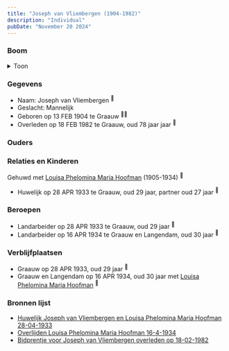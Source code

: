 ```yaml
---
title: "Joseph van Vliembergen (1904-1982)"
description: "Individual"
pubDate: "November 20 2024"
---
```


### Boom
<details><summary>Toon</summary>

![test](https://www.plantuml.com/plantuml/svg/ZP9DJy9048Rl-oicSl14Kbf198HW3LK96cBKAvcsGxjXFyZkLj8G_hiBb8-JyRQPdMVVPoOxjWwDgwHWTiNL6WrAI35R5KPNAd_IGXjm1fNrLwGSAtbEa76J2JgUIQvT3P9aIiOUIzQH8UtgDR6hLpE1riAM0K2iJKxci-JPIf6rmw54haOZYDYEiLkO7w8iOqVaPgejhKluGGNVWX-I2b8tW1PUWo0C0pY_q9f4IJU9VSnsoKdaEnWEKaphHQgT4pGOGIU2P193vo6uWsU3M6skMksg4cA1AbzaHbkRQg-tP_eDqmzFpEviDzCLjmZpaeIMN26yeU48Brel9LuiEps0LX9FeadqbrqFfb_lUxlk_-rwy3Z_y4nqcWX8mGoLNrAEqgisfiF1XlASgy93OVy4HGV590Y2-mXQWXUbgqa8lV6QEzOikDrkEbWpowN0nZx6Vw1V)
</details>

### Gegevens
- Naam: Joseph van Vliembergen <sup><a href="../s00370/" style="text-decoration:none" title="Huwelijk Joseph van Vliembergen en Louisa Phelomina Maria Hoofman 28-04-1933">:link:</a></sup>
- Geslacht: Mannelijk
- Geboren op 13 FEB 1904 te Graauw <sup><a href="../s00370/" style="text-decoration:none" title="Huwelijk Joseph van Vliembergen en Louisa Phelomina Maria Hoofman 28-04-1933">:link:</a><a href="../s00375/" style="text-decoration:none" title="Bidprentje voor Joseph van Vliembergen overleden op 18-02-1982">:link:</a></sup>
- Overleden op 18 FEB 1982 te Graauw, oud 78 jaar jaar <sup><a href="../s00375/" style="text-decoration:none" title="Bidprentje voor Joseph van Vliembergen overleden op 18-02-1982">:link:</a></sup>

### Ouders

### Relaties en Kinderen

Gehuwd met [Louisa Phelomina Maria Hoofman](../i00216/) (1905-1934) <sup><a href="../s00370/" style="text-decoration:none" title="Huwelijk Joseph van Vliembergen en Louisa Phelomina Maria Hoofman 28-04-1933">:link:</a></sup>
- Huwelijk op 28 APR 1933 te Graauw, oud 29 jaar, partner oud 27 jaar <sup><a href="../s00370/" style="text-decoration:none" title="Huwelijk Joseph van Vliembergen en Louisa Phelomina Maria Hoofman 28-04-1933">:link:</a></sup>

### Beroepen
- Landarbeider op 28 APR 1933 te Graauw, oud 29 jaar <sup><a href="../s00370/" style="text-decoration:none" title="Huwelijk Joseph van Vliembergen en Louisa Phelomina Maria Hoofman 28-04-1933">:link:</a></sup>
- Landarbeider op 16 APR 1934 te Graauw en Langendam, oud 30 jaar <sup><a href="../s00371/" style="text-decoration:none" title="Overlijden Louisa Phelomina Maria Hoofman 16-4-1934">:link:</a></sup>

### Verblijfplaatsen
- Graauw  op 28 APR 1933, oud 29 jaar  <sup><a href="../s00370/" style="text-decoration:none" title="Huwelijk Joseph van Vliembergen en Louisa Phelomina Maria Hoofman 28-04-1933">:link:</a></sup>
- Graauw en Langendam  op 16 APR 1934, oud 30 jaar met [Louisa Phelomina Maria Hoofman](../i00216/) <sup><a href="../s00371/" style="text-decoration:none" title="Overlijden Louisa Phelomina Maria Hoofman 16-4-1934">:link:</a></sup>

### Bronnen lijst
- [Huwelijk Joseph van Vliembergen en Louisa Phelomina Maria Hoofman 28-04-1933](../s00370/)
- [Overlijden Louisa Phelomina Maria Hoofman 16-4-1934](../s00371/)
- [Bidprentje voor Joseph van Vliembergen overleden op 18-02-1982](../s00375/)